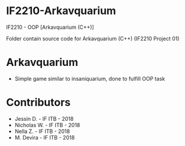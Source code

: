 # IF2210-Arkavquarium
IF2210 - OOP [Arkavquarium (C++)]

Folder contain source code for Arkavquarium (C++) (IF2210 Project 01)

# Arkavquarium
* Simple game similar to insaniquarium, done to fulfill OOP task

# Contributors
* Jessin D. - IF ITB - 2018
* Nicholas W. - IF ITB - 2018
* Nella Z. - IF ITB - 2018
* M. Devira - IF ITB - 2018
